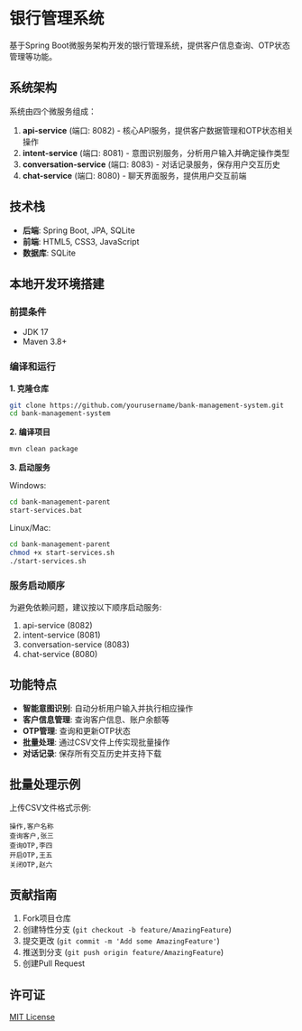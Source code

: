 # 银行管理系统

基于Spring Boot微服务架构开发的银行管理系统，提供客户信息查询、OTP状态管理等功能。

## 系统架构

系统由四个微服务组成：

1. **api-service** (端口: 8082) - 核心API服务，提供客户数据管理和OTP状态相关操作
2. **intent-service** (端口: 8081) - 意图识别服务，分析用户输入并确定操作类型
3. **conversation-service** (端口: 8083) - 对话记录服务，保存用户交互历史
4. **chat-service** (端口: 8080) - 聊天界面服务，提供用户交互前端

## 技术栈

- **后端**: Spring Boot, JPA, SQLite
- **前端**: HTML5, CSS3, JavaScript
- **数据库**: SQLite

## 本地开发环境搭建

### 前提条件

- JDK 17
- Maven 3.8+

### 编译和运行

**1. 克隆仓库**

```bash
git clone https://github.com/yourusername/bank-management-system.git
cd bank-management-system
```

**2. 编译项目**

```bash
mvn clean package
```

**3. 启动服务**

Windows:
```bash
cd bank-management-parent
start-services.bat
```

Linux/Mac:
```bash
cd bank-management-parent
chmod +x start-services.sh
./start-services.sh
```

### 服务启动顺序

为避免依赖问题，建议按以下顺序启动服务:

1. api-service (8082)
2. intent-service (8081)
3. conversation-service (8083)
4. chat-service (8080)

## 功能特点

- **智能意图识别**: 自动分析用户输入并执行相应操作
- **客户信息管理**: 查询客户信息、账户余额等
- **OTP管理**: 查询和更新OTP状态
- **批量处理**: 通过CSV文件上传实现批量操作
- **对话记录**: 保存所有交互历史并支持下载

## 批量处理示例

上传CSV文件格式示例:

```
操作,客户名称
查询客户,张三
查询OTP,李四
开启OTP,王五
关闭OTP,赵六
```

## 贡献指南

1. Fork项目仓库
2. 创建特性分支 (`git checkout -b feature/AmazingFeature`)
3. 提交更改 (`git commit -m 'Add some AmazingFeature'`)
4. 推送到分支 (`git push origin feature/AmazingFeature`)
5. 创建Pull Request

## 许可证

[MIT License](LICENSE) 